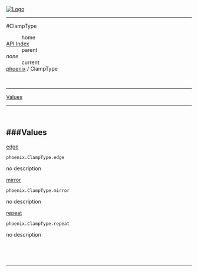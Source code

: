 
[![Logo](../../images/logo.png)](../../index.html)

---

#ClampType


&emsp;&emsp;&emsp;home   
[API Index](../../api/index.html#phoenix)   
&emsp;&emsp;&emsp;parent    
_none_   
&emsp;&emsp;&emsp;current    
[phoenix](./) / ClampType

<br/>

---


[Values](#Values)   


---

&nbsp;   

<a class="lift" name="Values" ></a>
###Values   
---
<a class="lift" name="edge" href="#edge">edge</a>



`phoenix.ClampType.edge`

<span class="small_desc_flat"> no description </span>   

<a class="lift" name="mirror" href="#mirror">mirror</a>



`phoenix.ClampType.mirror`

<span class="small_desc_flat"> no description </span>   

<a class="lift" name="repeat" href="#repeat">repeat</a>



`phoenix.ClampType.repeat`

<span class="small_desc_flat"> no description </span>   

&nbsp;   



&nbsp;
&nbsp;
&nbsp;

---  


&nbsp;   
&nbsp;   
